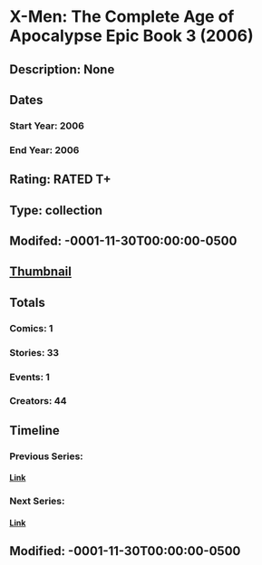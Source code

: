 # X-Men: The Complete Age of Apocalypse Epic Book 3 (2006)
## Description: None
## Dates
### Start Year: 2006
### End Year: 2006
## Rating: RATED T+
## Type: collection
## Modifed: -0001-11-30T00:00:00-0500
## [Thumbnail](http://i.annihil.us/u/prod/marvel/i/mg/9/40/4bc5f08a460f6.jpg)
## Totals
### Comics: 1
### Stories: 33
### Events: 1
### Creators: 44
## Timeline
### Previous Series: 
#### [Link]()
### Next Series: 
#### [Link]()
## Modified: -0001-11-30T00:00:00-0500